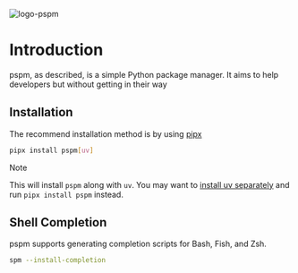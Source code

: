 ![logo-pspm](https://i.imgur.com/1K0qcRW.png)

# Introduction

pspm, as described, is a simple Python package manager. It aims to help developers but without getting in their way

## Installation

The recommend installation method is by using [pipx](https://pipx.pypa.io/stable/)

```bash
pipx install pspm[uv]
```

> [!NOTE]
> This will install `pspm` along with `uv`. You may want to [install uv separately](https://docs.astral.sh/uv/getting-started/installation/) and run `pipx install pspm` instead.

## Shell Completion

pspm supports generating completion scripts for Bash, Fish, and Zsh.

```bash
spm --install-completion
```



